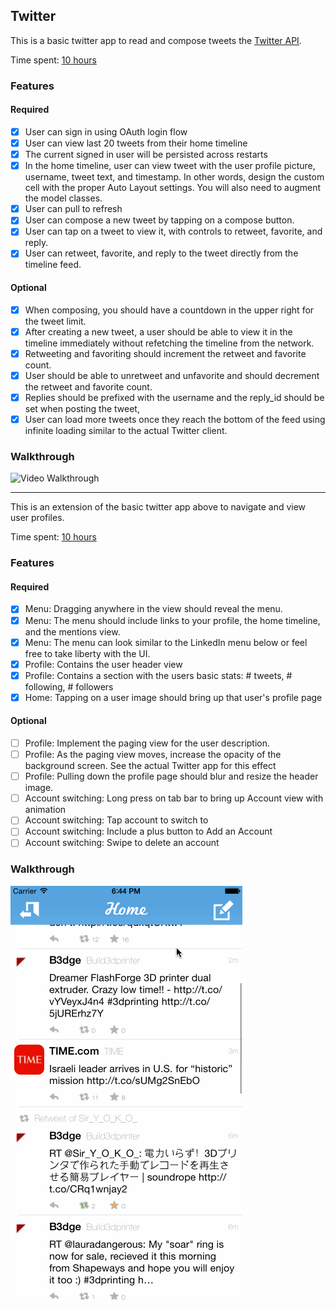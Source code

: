 ## Twitter
This is a basic twitter app to read and compose tweets the [Twitter API](https://apps.twitter.com/).

Time spent: [10 hours](https://wakatime.com/@wfalkwallace/projects/gfjkmjlzul)

### Features

#### Required

- [x] User can sign in using OAuth login flow
- [x] User can view last 20 tweets from their home timeline
- [x] The current signed in user will be persisted across restarts
- [x] In the home timeline, user can view tweet with the user profile picture, username, tweet text, and timestamp.  In other words, design the custom cell with the proper Auto Layout settings.  You will also need to augment the model classes.
- [x] User can pull to refresh
- [x] User can compose a new tweet by tapping on a compose button.
- [x] User can tap on a tweet to view it, with controls to retweet, favorite, and reply.
- [x] User can retweet, favorite, and reply to the tweet directly from the timeline feed.

#### Optional

- [x] When composing, you should have a countdown in the upper right for the tweet limit.
- [x] After creating a new tweet, a user should be able to view it in the timeline immediately without refetching the timeline from the network.
- [x] Retweeting and favoriting should increment the retweet and favorite count.
- [x] User should be able to unretweet and unfavorite and should decrement the retweet and favorite count.
- [x] Replies should be prefixed with the username and the reply_id should be set when posting the tweet,
- [x] User can load more tweets once they reach the bottom of the feed using infinite loading similar to the actual Twitter client.

### Walkthrough

![Video Walkthrough](twitter.gif)

---

This is an extension of the basic twitter app above to navigate and view user profiles.

Time spent: [10 hours](https://wakatime.com/@wfalkwallace/projects/gfjkmjlzul)

### Features

#### Required

- [x] Menu: Dragging anywhere in the view should reveal the menu.
- [x] Menu: The menu should include links to your profile, the home timeline, and the mentions view.
- [x] Menu: The menu can look similar to the LinkedIn menu below or feel free to take liberty with the UI.
- [x] Profile: Contains the user header view
- [x] Profile: Contains a section with the users basic stats: # tweets, # following, # followers
- [x] Home: Tapping on a user image should bring up that user's profile page

#### Optional

- [ ] Profile: Implement the paging view for the user description.
- [ ] Profile: As the paging view moves, increase the opacity of the background screen. See the actual Twitter app for this effect
- [ ] Profile: Pulling down the profile page should blur and resize the header image.
- [ ] Account switching: Long press on tab bar to bring up Account view with animation
- [ ] Account switching: Tap account to switch to
- [ ] Account switching: Include a plus button to Add an Account
- [ ] Account switching: Swipe to delete an account

### Walkthrough

![Video Walkthrough](twitterredux.gif)
